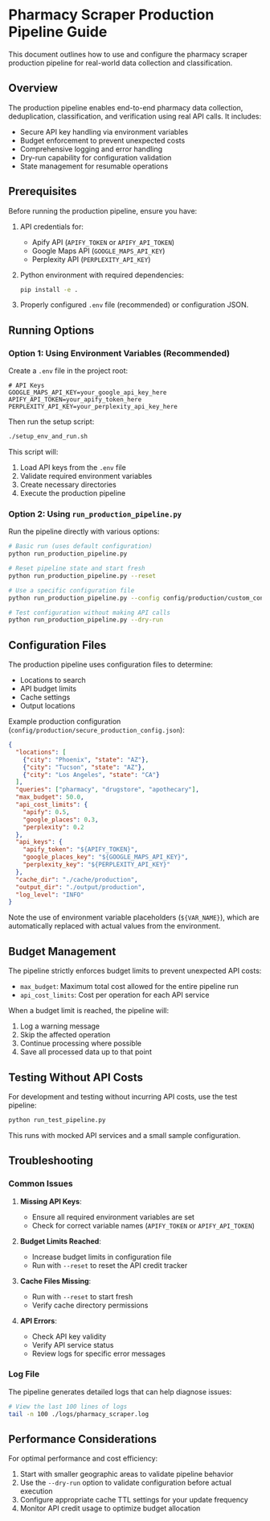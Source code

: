 # Pharmacy Scraper Production Pipeline Guide

This document outlines how to use and configure the pharmacy scraper production pipeline for real-world data collection and classification.

## Overview

The production pipeline enables end-to-end pharmacy data collection, deduplication, classification, and verification using real API calls. It includes:

- Secure API key handling via environment variables
- Budget enforcement to prevent unexpected costs
- Comprehensive logging and error handling
- Dry-run capability for configuration validation
- State management for resumable operations

## Prerequisites

Before running the production pipeline, ensure you have:

1. API credentials for:
   - Apify API (`APIFY_TOKEN` or `APIFY_API_TOKEN`)
   - Google Maps API (`GOOGLE_MAPS_API_KEY`)
   - Perplexity API (`PERPLEXITY_API_KEY`)

2. Python environment with required dependencies:
   ```bash
   pip install -e .
   ```

3. Properly configured `.env` file (recommended) or configuration JSON.

## Running Options

### Option 1: Using Environment Variables (Recommended)

Create a `.env` file in the project root:

```
# API Keys
GOOGLE_MAPS_API_KEY=your_google_api_key_here
APIFY_API_TOKEN=your_apify_token_here
PERPLEXITY_API_KEY=your_perplexity_api_key_here
```

Then run the setup script:

```bash
./setup_env_and_run.sh
```

This script will:
1. Load API keys from the `.env` file
2. Validate required environment variables
3. Create necessary directories
4. Execute the production pipeline

### Option 2: Using `run_production_pipeline.py`

Run the pipeline directly with various options:

```bash
# Basic run (uses default configuration)
python run_production_pipeline.py

# Reset pipeline state and start fresh
python run_production_pipeline.py --reset

# Use a specific configuration file
python run_production_pipeline.py --config config/production/custom_config.json

# Test configuration without making API calls
python run_production_pipeline.py --dry-run
```

## Configuration Files

The production pipeline uses configuration files to determine:

- Locations to search
- API budget limits
- Cache settings
- Output locations

Example production configuration (`config/production/secure_production_config.json`):

```json
{
  "locations": [
    {"city": "Phoenix", "state": "AZ"},
    {"city": "Tucson", "state": "AZ"},
    {"city": "Los Angeles", "state": "CA"}
  ],
  "queries": ["pharmacy", "drugstore", "apothecary"],
  "max_budget": 50.0,
  "api_cost_limits": {
    "apify": 0.5,
    "google_places": 0.3,
    "perplexity": 0.2
  },
  "api_keys": {
    "apify_token": "${APIFY_TOKEN}",
    "google_places_key": "${GOOGLE_MAPS_API_KEY}",
    "perplexity_key": "${PERPLEXITY_API_KEY}"
  },
  "cache_dir": "./cache/production",
  "output_dir": "./output/production",
  "log_level": "INFO"
}
```

Note the use of environment variable placeholders (`${VAR_NAME}`), which are automatically replaced with actual values from the environment.

## Budget Management

The pipeline strictly enforces budget limits to prevent unexpected API costs:

- `max_budget`: Maximum total cost allowed for the entire pipeline run
- `api_cost_limits`: Cost per operation for each API service

When a budget limit is reached, the pipeline will:
1. Log a warning message
2. Skip the affected operation
3. Continue processing where possible
4. Save all processed data up to that point

## Testing Without API Costs

For development and testing without incurring API costs, use the test pipeline:

```bash
python run_test_pipeline.py
```

This runs with mocked API services and a small sample configuration.

## Troubleshooting

### Common Issues

1. **Missing API Keys**:
   - Ensure all required environment variables are set
   - Check for correct variable names (`APIFY_TOKEN` or `APIFY_API_TOKEN`)

2. **Budget Limits Reached**:
   - Increase budget limits in configuration file
   - Run with `--reset` to reset the API credit tracker

3. **Cache Files Missing**:
   - Run with `--reset` to start fresh
   - Verify cache directory permissions

4. **API Errors**:
   - Check API key validity
   - Verify API service status
   - Review logs for specific error messages

### Log File

The pipeline generates detailed logs that can help diagnose issues:

```bash
# View the last 100 lines of logs
tail -n 100 ./logs/pharmacy_scraper.log
```

## Performance Considerations

For optimal performance and cost efficiency:

1. Start with smaller geographic areas to validate pipeline behavior
2. Use the `--dry-run` option to validate configuration before actual execution
3. Configure appropriate cache TTL settings for your update frequency
4. Monitor API credit usage to optimize budget allocation
